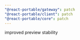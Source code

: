 ```yaml
---
"@react-portable/gateway": patch
"@react-portable/client": patch
"@react-portable/core": patch
---
```


improved preview stability
